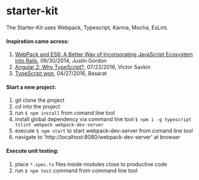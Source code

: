 # starter-kit

The Starter-Kit uses Webpack, Typescript, Karma, Mocha, EsLint.

#### Inspiration came across:

1. [WebPack and ES6: A Better Way of Incorporating JavaScript Ecosystem into Rails](https://hackhands.com/fast-rich-client-rails-development-webpack-es6-transpiler/), 09/30/2014, Justin Gordon
2. [Angular 2: Why TypeScript?](https://vsavkin.com/writing-angular-2-in-typescript-1fa77c78d8e8#.istvs01i8), 07/22/2016, Victor Savkin
3. [TypeScript won](https://medium.com/@basarat/typescript-won-a4e0dfde4b08#.yj1h8u528), 04/27/2016, Basarat

#### Start a new project:

1. git clone the project
2. cd into the project
3. run `$ npm install` from comand line tool
4. install global dependency via command line tool
`$ npm i -g typescript tslint webpack webpack-dev-server`
6. execute `$ npm start` to start webpack-dev-server from comand line tool
7. navigate to 'http://localhost:8080/webpack-dev-server' at browser

#### Execute unit testing:

1. place `*.spec.ts` files inside modules close to productive code
2. run `$ npm test` command from command line tool